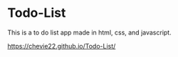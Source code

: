 # Todo-List

This is a to do list app made in html, css, and javascript.

https://chevie22.github.io/Todo-List/

